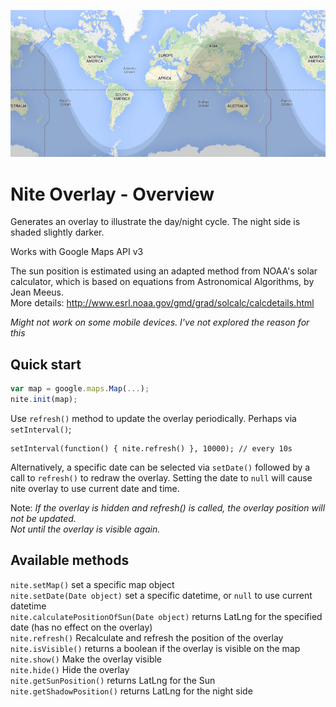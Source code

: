 ![Preview of Nite Overlay](preview.jpg "Preview of Nite Overlay")

# Nite Overlay - Overview

Generates an overlay to illustrate the day/night cycle. The night side is shaded slightly darker.

Works with Google Maps API v3

The sun position is estimated using an adapted method from NOAA's solar calculator, which is based on equations from Astronomical Algorithms, by Jean Meeus.  
More details: http://www.esrl.noaa.gov/gmd/grad/solcalc/calcdetails.html

*Might not work on some mobile devices. I've not explored the reason for this*

## Quick start

```javascript
var map = google.maps.Map(...);
nite.init(map);
```
Use `refresh()` method to update the overlay periodically. Perhaps via `setInterval()`;

```
setInterval(function() { nite.refresh() }, 10000); // every 10s
```

Alternatively, a specific date can be selected via `setDate()` followed by a call to `refresh()` to redraw the overlay. Setting the date to `null` will cause nite overlay to use current date and time.

Note: *If the overlay is hidden and refresh() is called, the overlay position will not be updated.  
Not until the overlay is visible again.*

## Available methods

`nite.setMap()` set a specific map object  
`nite.setDate(Date object)` set a specific datetime, or `null` to use current datetime  
`nite.calculatePositionOfSun(Date object)` returns LatLng for the specified date (has no effect on the overlay)  
`nite.refresh()` Recalculate and refresh the position of the overlay  
`nite.isVisible()` returns a boolean if the overlay is visible on the map  
`nite.show()` Make the overlay visible  
`nite.hide()` Hide the overlay  
`nite.getSunPosition()` returns LatLng for the Sun  
`nite.getShadowPosition()` returns LatLng for the night side  

